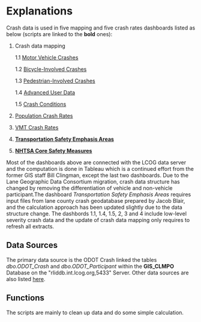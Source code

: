 # Explanations

Crash data is used in five mapping and five crash rates dashboards listed as below (scripts are linked to the **bold** ones):

1. Crash data mapping

      1.1 [Motor Vehicle Crashes](https://www.lcog.org/914/Motor-Vehicle-Crashes)

      1.2 [Bicycle-Involved Crashes](https://www.lcog.org/916/Bicycle-Involved-Crashes) 

      1.3 [Pedestrian-Involved Crashes](https://www.lcog.org/917/Pedestrian-Involved-Crashes)

      1.4 [Advanced User Data](https://www.lcog.org/913/Advanced-User-Data)

      1.5 [Crash Conditions](https://www.lcog.org/938/Crash-Conditions)

2. [Population Crash Rates](https://www.lcog.org/891/Population-Crash-Rates)

3. [VMT Crash Rates](https://www.lcog.org/892/VMT-Crash-Rates)

4. [**Transportation Safety Emphasis Areas**](https://www.lcog.org/912/Transportation-Safety-Emphasis-Areas)

5. [**NHTSA Core Safety Measures**](https://www.lcog.org/899/NHTSA-Core-Safety-Measures)

Most of the dashboards above are connected with the LCOG data server and the computation is done in Tableau which is a continued effort from the former GIS staff Bill Clingman, except the last two dashboards. Due to the Lane Geographic Data Consortium migration, crash data structure has changed by removing the differentiation of vehicle and non-vehicle participant.The dashboard *Transportation Safety Emphasis Areas* requires input files from lane county crash geodatabase prepared by Jacob Blair, and the calculation approach has been updated slightly due to the data structure change. The dashbords 1.1, 1.4, 1.5, 2, 3 and 4 include low-level severity crash data and the update of crash data mapping only requires to refresh all extracts. 

## Data Sources

The primary data source is the ODOT Crash linked the tables *dbo.ODOT_Crash* and *dbo.ODOT_Participant* within the **GIS_CLMPO** Database on the "rliddb.int.lcog.org,5433" Server. Other data sources are also listed [here](https://github.com/dongmeic/MPO_Data_Portal#crash-data).

## Functions

The scripts are mainly to clean up data and do some simple calculation.
